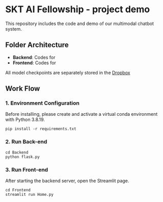 # SKT AI Fellowship - project demo
This repository includes the code and demo of our multimodal chatbot system.

## Folder Architecture
* **Backend**: Codes for
* **Frontend**: Codes for

All model checkpoints are separately stored in the [Dropbox](https://www.dropbox.com/scl/fo/y9ydmvv0bj846klkfdin0/h?rlkey=epyzclz2kbcf2g4iuz0tojlm9&dl=0)


## Work Flow
### 1. Environment Configuration
Before installing, please create and activate a virtual conda environment with Python 3.8.19.
```
pip install -r requirements.txt
```

### 2. Run Back-end
```
cd Backend
python flask.py
```

### 3. Run Front-end
After starting the backend server, open the Streamlit page.
```
cd Frontend
streamlit run Home.py
```



